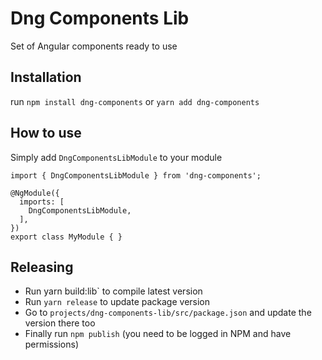 # Dng Components Lib

Set of Angular components ready to use

## Installation

run `npm install dng-components` or `yarn add dng-components`

## How to use

Simply add `DngComponentsLibModule` to your module

```
import { DngComponentsLibModule } from 'dng-components';

@NgModule({
  imports: [
    DngComponentsLibModule,
  ],
})
export class MyModule { }
```

## Releasing

* Run yarn build:lib` to compile latest version
* Run `yarn release` to update package version
* Go to `projects/dng-components-lib/src/package.json` and update the version there too
* Finally run `npm publish` (you need to be logged in NPM and have permissions)